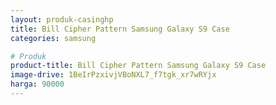 ```yaml
---
layout: produk-casinghp
title: Bill Cipher Pattern Samsung Galaxy S9 Case
categories: samsung

# Produk
product-title: Bill Cipher Pattern Samsung Galaxy S9 Case
image-drive: 1BeIrPzxivjVBoNXL7_f7tgk_xr7wRYjx
harga: 90000
---
```

